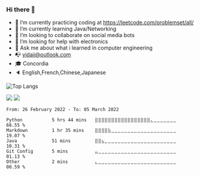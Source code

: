 ### Hi there 👋

<!--
**yida-li/yida-li** is a ✨ _special_ ✨ repository because its `README.md` (this file) appears on your GitHub profile.

Here are some ideas to get you started:

- 🔭 I’m currently working on ...

- 📫 How to reach me: ...
- 😄 Pronouns: ...
- ⚡ Fun fact: ...
- 🌱 I’m currently working on: <span class="edit-link"><a href="https://github.com/yida-li/Rubik-Cube" target="_blank"><i class="fa fa-github"></i> Pandora's box</a></span>
-->
- 🌱  I’m currently practicing coding at https://leetcode.com/problemset/all/
- 🔭  I’m currently learning Java/Networking  
- 👯  I’m looking to collaborate on social media bots
- 🤔  I’m looking for help with electronics
- 💬  Ask me about what i learned in computer engineering 
- 📭  yidaii@outlook.com
- 🎓  Concordia
- :speaker: English,French,Chinese,Japanese

![Top Langs](https://github-readme-stats.vercel.app/api/top-langs/?username=yida-li)

<a href="https://wakatime.com"><img src="https://wakatime.com/share/@yida/1ddef05f-4f9f-45f1-90ef-b0801ebe62dd.png" /></a>
<a href="https://wakatime.com"><img src="https://wakatime.com/share/@yida/70cea4fe-8d6a-4248-bb47-ff5cc6a8ddc5.png" /></a>
<!--START_SECTION:waka-->

```text
From: 26 February 2022 - To: 05 March 2022

Python           5 hrs 44 mins   ⣿⣿⣿⣿⣿⣿⣿⣿⣿⣿⣿⣿⣿⣿⣿⣿⣿⣄⣀⣀⣀⣀⣀⣀⣀   68.55 %
Markdown         1 hr 35 mins    ⣿⣿⣿⣿⣷⣀⣀⣀⣀⣀⣀⣀⣀⣀⣀⣀⣀⣀⣀⣀⣀⣀⣀⣀⣀   19.07 %
Java             51 mins         ⣿⣿⣦⣀⣀⣀⣀⣀⣀⣀⣀⣀⣀⣀⣀⣀⣀⣀⣀⣀⣀⣀⣀⣀⣀   10.31 %
Git Config       5 mins          ⣤⣀⣀⣀⣀⣀⣀⣀⣀⣀⣀⣀⣀⣀⣀⣀⣀⣀⣀⣀⣀⣀⣀⣀⣀   01.13 %
Other            2 mins          ⣄⣀⣀⣀⣀⣀⣀⣀⣀⣀⣀⣀⣀⣀⣀⣀⣀⣀⣀⣀⣀⣀⣀⣀⣀   00.59 %
```

<!--END_SECTION:waka-->
